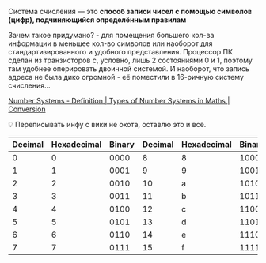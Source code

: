 Система счисления — это **способ записи чисел с помощью символов (цифр), подчиняющийся определённым правилам**

Зачем такое придумано? - для помещения большего кол-ва информации в меньшее кол-во символов или наоборот для стандартизированного и удобного представления. 
Процессор ПК сделан из транзисторов с, условно, лишь 2 состояниями 0 и 1, поэтому там удобнее оперировать двоичной системой. И наоборот, что запись адреса не была дико огромной - её поместили в 16-ричную систему счисления…

[Number Systems - Definition | Types of Number Systems in Maths | Conversion](https://www.cuemath.com/numbers/number-systems/)

<aside>
💡 Переписывать инфу с вики не охота, оставлю это и всё.

</aside>

| Decimal | Hexadecimal | Binary | Decimal | Hexadecimal | Binary |
| --- | --- | --- | --- | --- | --- |
| 0 | 0 | 0000 | 8 | 8 | 1000 |
| 1 | 1 | 0001 | 9 | 9 | 1001 |
| 2 | 2 | 0010 | 10 | a | 1010 |
| 3 | 3 | 0011 | 11 | b | 1011 |
| 4 | 4 | 0100 | 12 | c | 1100 |
| 5 | 5 | 0101 | 13 | d | 1101 |
| 6 | 6 | 0110 | 14 | e | 1110 |
| 7 | 7 | 0111 | 15 | f | 1111 |